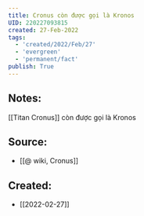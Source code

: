 ```yaml
---
title: Cronus còn được gọi là Kronos
UID: 220227093815
created: 27-Feb-2022
tags:
  - 'created/2022/Feb/27'
  - 'evergreen'
  - 'permanent/fact'
publish: True
---
```

## Notes:
[[Titan Cronus]] còn được gọi là Kronos

## Source:
- [[@ wiki, Cronus]]

## Created:
- [[2022-02-27]]
